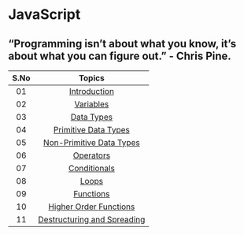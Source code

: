 # JavaScript

## “Programming isn’t about what you know, it’s about what you can figure out.” - Chris Pine.

| S.No |                                         Topics                                          |
| :--: | :-------------------------------------------------------------------------------------: |
|  01  |                               [Introduction](./README.md)                               |
|  02  |                        [Variables](./02_variables/variables.md)                         |
|  03  |                        [Data Types](./03_dataTypes/dataTypes.md)                        |
|  04  |          [Primitive Data Types](./04_primitiveDataTypes/primitiveDataTypes.md)          |
|  05  |     [Non-Primitive Data Types](./05_nonPrimitiveDataTypes/nonPrimitiveDataTypes.md)     |
|  06  |                        [Operators](./06_operators/operators.md)                         |
|  07  |                    [Conditionals](./07_conditionals/conditionals.md)                    |
|  08  |                              [Loops](./08_loops/loops.md)                               |
|  09  |                        [Functions](./09_functions/functions.md)                         |
|  10  |     [Higher Order Functions](./10_higher_order_functions/higher_order_functions.md)     |
|  11  | [Destructuring and Spreading](../11_destructuring_spreading/destructuring_spreading.md) |
